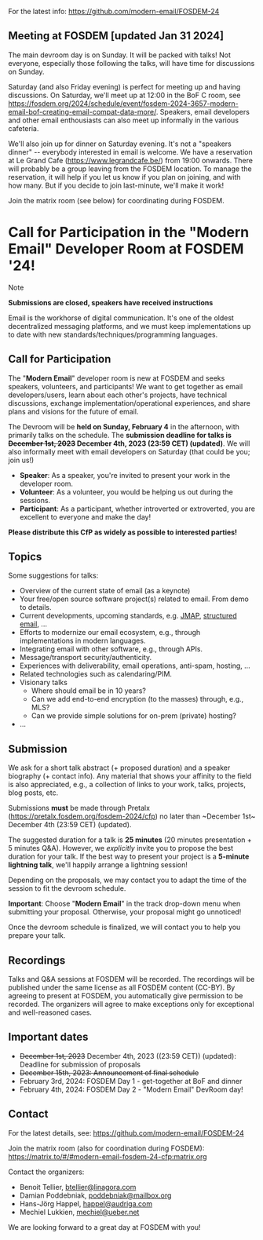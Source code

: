 
For the latest info: https://github.com/modern-email/FOSDEM-24

## Meeting at FOSDEM [updated Jan 31 2024]

The main devroom day is on Sunday. It will be packed with talks! Not everyone,
especially those following the talks, will have time for discussions on Sunday.

Saturday (and also Friday evening) is perfect for meeting up and having
discussions. On Saturday, we'll meet up at 12:00 in the BoF C room, see
https://fosdem.org/2024/schedule/event/fosdem-2024-3657-modern-email-bof-creating-email-compat-data-more/.
Speakers, email developers and other email enthousiasts can also meet up
informally in the various cafeteria.

We'll also join up for dinner on Saturday evening.  It's not a "speakers
dinner" -- everybody interested in email is welcome.  We have a reservation at
Le Grand Cafe (https://www.legrandcafe.be/) from 19:00 onwards. There will
probably be a group leaving from the FOSDEM location.  To manage the
reservation, it will help if you let us know if you plan on joining, and with
how many.  But if you decide to join last-minute, we'll make it work!

Join the matrix room (see below) for coordinating during FOSDEM.

# Call for Participation in the "Modern Email" Developer Room at FOSDEM '24!

> [!NOTE]
> **Submissions are closed, speakers have received instructions**

Email is the workhorse of digital communication. It's one of the oldest
decentralized messaging platforms, and we must keep implementations up to date
with new standards/techniques/programming languages.

## Call for Participation

The "**Modern Email**" developer room is new at FOSDEM and seeks speakers,
volunteers, and participants! We want to get together as email
developers/users, learn about each other's projects, have technical
discussions, exchange implementation/operational experiences, and share plans
and visions for the future of email.

The Devroom will be **held on Sunday, February 4** in the afternoon, with
primarily talks on the schedule. The **submission deadline for talks is
~~December 1st, 2023~~ December 4th, 2023 (23:59 CET) (updated)**. We will also
informally meet with email developers on Saturday (that could be you; join us!)

* **Speaker**: As a speaker, you're invited to present your work in the developer room.
* **Volunteer**: As a volunteer, you would be helping us out during the sessions.
* **Participant**: As a participant, whether introverted or extroverted, you
  are excellent to everyone and make the day!

**Please distribute this CfP as widely as possible to interested parties!**

## Topics

Some suggestions for talks:

* Overview of the current state of email (as a keynote)
* Your free/open source software project(s) related to email. From demo to details.
* Current developments, upcoming standards, e.g. [JMAP](https://jmap.io),
  [structured email](https://datatracker.ietf.org/group/sml/about/), ...
* Efforts to modernize our email ecosystem, e.g., through implementations in
  modern languages.
* Integrating email with other software, e.g., through APIs.
* Message/transport security/authenticity.
* Experiences with deliverability, email operations, anti-spam, hosting, ...
* Related technologies such as calendaring/PIM.
* Visionary talks
    * Where should email be in 10 years?
    * Can we add end-to-end encryption (to the masses) through, e.g., MLS?
    * Can we provide simple solutions for on-prem (private) hosting?
* ...

## Submission

We ask for a short talk abstract (+ proposed duration) and a speaker biography
(+ contact info). Any material that shows your affinity to the field is also
appreciated, e.g., a collection of links to your work, talks, projects, blog
posts, etc.

Submissions **must** be made through Pretalx
(https://pretalx.fosdem.org/fosdem-2024/cfp) no later than ~December 1st~ December 4th (23:59 CET) (updated).

The suggested duration for a talk is **25 minutes** (20 minutes presentation +
5 minutes Q&A). However, we *explicitly* invite you to propose the best
duration for your talk. If the best way to present your project is a **5-minute
lightning talk**, we'll happily arrange a lightning session!

Depending on the proposals, we may contact you to adapt the time of the session to fit the devroom schedule.

**Important**: Choose "**Modern Email**" in the track drop-down menu when
submitting your proposal. Otherwise, your proposal might go unnoticed!

Once the devroom schedule is finalized, we will contact you to help you prepare
your talk.

## Recordings

Talks and Q&A sessions at FOSDEM will be recorded. The recordings will be
published under the same license as all FOSDEM content (CC-BY). By agreeing to
present at FOSDEM, you automatically give permission to be recorded. The
organizers will agree to make exceptions only for exceptional and well-reasoned
cases.

## Important dates

* ~~December 1st, 2023~~ December 4th, 2023 ((23:59 CET)) (updated): Deadline for submission of proposals
* ~~December 15th, 2023: Announcement of final schedule~~
* February 3rd, 2024: FOSDEM Day 1 - get-together at BoF and dinner
* February 4th, 2024: FOSDEM Day 2 - "Modern Email" DevRoom day!

## Contact

For the latest details, see: https://github.com/modern-email/FOSDEM-24

Join the matrix room (also for coordination during FOSDEM): https://matrix.to/#/#modern-email-fosdem-24-cfp:matrix.org

Contact the organizers:

* Benoit Tellier, btellier@linagora.com
* Damian Poddebniak, poddebniak@mailbox.org
* Hans-Jörg Happel, happel@audriga.com
* Mechiel Lukkien, mechiel@ueber.net

We are looking forward to a great day at FOSDEM with you!
